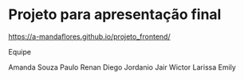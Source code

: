 # Projeto para apresentação final

https://a-mandaflores.github.io/projeto_frontend/

Equipe

Amanda Souza
Paulo Renan
Diego Jordanio
Jair Wictor
Larissa Emily
